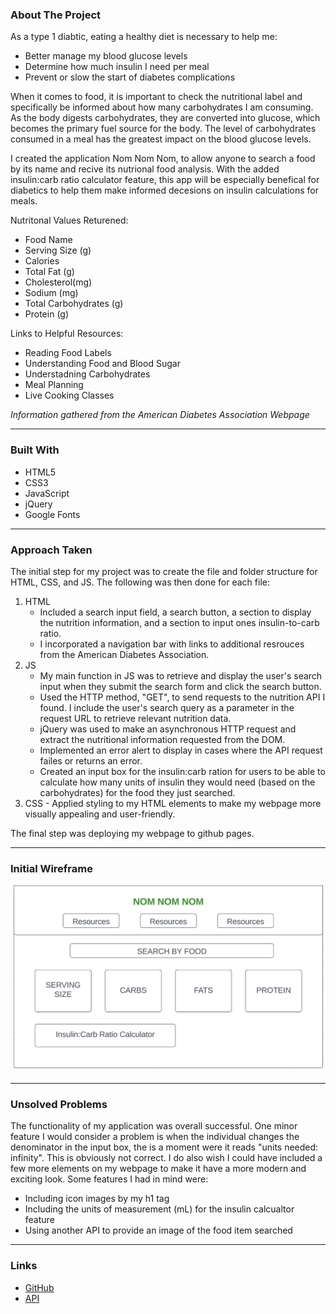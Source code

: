 <div id="top"></div>

### About The Project

As a type 1 diabtic, eating a healthy diet is necessary to help me:
  * Better manage my blood glucose levels
  * Determine how much insulin I need per meal
  * Prevent or slow the start of diabetes complications

When it comes to food, it is important to check the nutritional label and specifically be informed about how many carbohydrates I am consuming. As the body digests carbohydrates, they are converted into glucose, which becomes the primary fuel source for the body. The level of carbohydrates consumed in a meal has the greatest impact on the blood glucose levels. 

I created the application Nom Nom Nom, to allow anyone to search a food by its name and recive its nutrional food analysis. With the added insulin:carb ratio calculator feature, this app will be especially benefical for diabetics to help them make informed decesions on insulin calculations for meals. 

Nutritonal Values Returened:
  * Food Name 
  * Serving Size (g)
  * Calories 
  * Total Fat (g)
  * Cholesterol(mg)
  * Sodium (mg)
  * Total Carbohydrates (g)
  * Protein (g)

Links to Helpful Resources: 
  * Reading Food Labels 
  * Understanding Food and Blood Sugar 
  * Understadning Carbohydrates 
  * Meal Planning 
  * Live Cooking Classes 

  _Information gathered from the American Diabetes Association Webpage_


---
### Built With
- HTML5
- CSS3
- JavaScript
- jQuery
- Google Fonts 

---
### Approach Taken 
The initial step for my project was to create the file and folder structure for HTML, CSS, and JS. The following was then done for each file: 

1. HTML 
    - Included a search input field, a search button, a section to display the nutrition information, and a section to input ones insulin-to-carb ratio.
    - I incorporated a navigation bar with links to additional resrouces from the American Diabetes Association.
2. JS
    - My main function in JS was to retrieve and display the user's search input when they submit the search form and click the search button.
    - Used the HTTP method, "GET", to send requests to the nutrition API I found. I include the user's search query as a parameter in the request URL to retrieve relevant nutrition data.
    - jQuery was used to make an asynchronous HTTP request and extract the nutritional information requested from the DOM. 
    - Implemented an error alert to display in cases where the API request failes or returns an error.
    - Created an input box for the insulin:carb ration for users to be able to calculate how many units of insulin they would need (based on the carbohydrates) for the food they just searched. 
  3. CSS
    - Applied styling to my HTML elements to make my webpage more visually appealing and user-friendly.


The final step was deploying my webpage to github pages. 

---
### Initial Wireframe 
![**Project 1 Wireframe**](images/finalwireframe.jpeg)

---
### Unsolved Problems 
The functionality of my application was overall successful. One minor feature I would consider a problem is when the individual changes the denominator in the input box, the is a moment were it reads "units needed: infinity". This is obviously not correct. I do also wish I could have included a few more elements on my webpage to make it have a more modern and exciting look. Some features I had in mind were: 
  * Including icon images by my h1 tag 
  * Including the units of measurement (mL) for the insulin calcualtor feature
  * Using another API to provide an image of the food item searched 

---
### Links
  * [GitHub](https://karlilz.github.io/KL-Project-1-/)
  * [API](https://api-ninjas.com/api/nutrition)
